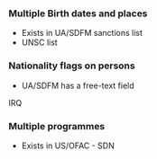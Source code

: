 


### Multiple Birth dates and places

* Exists in UA/SDFM sanctions list
* UNSC list


### Nationality flags on persons

* UA/SDFM has a free-text field

<CITIZEN Id="9" Entity_id="43" legal_basis="1210/2003 (OJ L169)" reg_date="2003-07-08" pdf_link="http://eur-lex.europa.eu/LexUriServ/LexUriServ.do?uri=OJ:L:2003:169:0006:0023:EN:PDF" programme="IRQ">
<COUNTRY>IRQ</COUNTRY>
</CITIZEN>


### Multiple programmes

* Exists in US/OFAC - SDN
